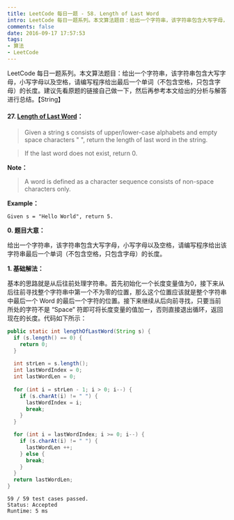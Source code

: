 ```yaml
---
title: LeetCode 每日一题 - 58. Length of Last Word
intro: LeetCode 每日一题系列。本文算法题目：给出一个字符串，该字符串包含大写字母，小写字母和空格，请编写程序给出最后一个单词（不包含空格，只包含字母）的长度。建议先看原题的链接自己做一下，然后再参考本文给出的分析与解答进行总结。【String】
comments: false
date: 2016-09-17 17:57:53
tags:
- 算法
- LeetCode
---
```


LeetCode 每日一题系列。本文算法题目：给出一个字符串，该字符串包含大写字母，小写字母以及空格，请编写程序给出最后一个单词（不包含空格，只包含字母）的长度。建议先看原题的链接自己做一下，然后再参考本文给出的分析与解答进行总结。【String】

#### 27. [Length of Last Word](https://leetcode.com/problems/length-of-last-word/)：


> Given a string s consists of upper/lower-case alphabets and empty space characters " ", return the length of last word in the string.

> If the last word does not exist, return 0.

**Note：**

> A word is defined as a character sequence consists of non-space characters only.

**Example：**

```text
Given s = "Hello World", return 5.
```

**0. 题目大意：**

给出一个字符串，该字符串包含大写字母，小写字母以及空格，请编写程序给出该字符串最后一个单词（不包含空格，只包含字母）的长度。

**1. 基础解法：**

基本的思路就是从后往前处理字符串。首先初始化一个长度变量值为0，接下来从后往前寻找整个字符串中第一个不为零的位置，那么这个位置应该就是整个字符串中最后一个 Word 的最后一个字符的位置。接下来继续从后向前寻找，只要当前所处的字符不是 “Space” 符即可将长度变量的值加一，否则直接退出循环，返回现在的长度。代码如下所示：


```java
public static int lengthOfLastWord(String s) {
  if (s.length() == 0) {
    return 0;
  }
		
  int strLen = s.length();
  int lastWordIndex = 0;
  int lastWordLen = 0;
		
  for (int i = strLen - 1; i > 0; i--) {
    if (s.charAt(i) != " ") {
      lastWordIndex = i;
      break;
    }
  }

  for (int i = lastWordIndex; i >= 0; i--) {
    if (s.charAt(i) != " ") {
      lastWordLen ++;
    } else {
      break;
    }
  }
  return lastWordLen;
}
```

```text
59 / 59 test cases passed.
Status: Accepted
Runtime: 5 ms
```

